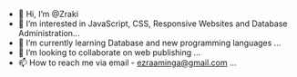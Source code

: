 - 👋 Hi, I’m @Zraki
- 👀 I’m interested in JavaScript, CSS, Responsive Websites and Database Administration...
- 🌱 I’m currently learning Database and new programming languages ...
- 💞️ I’m looking to collaborate on web publishing ...
- 📫 How to reach me via email - ezraaminga@gmail.com ...

<!---
Zraki/Zraki is a ✨ special ✨ repository because its `README.md` (this file) appears on your GitHub profile.
You can click the Preview link to take a look at your changes.
--->
